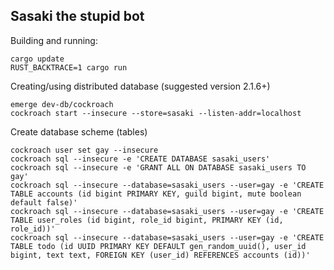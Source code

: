 Sasaki the stupid bot
---------------------

Building and running:
```SHELL
cargo update
RUST_BACKTRACE=1 cargo run
```

Creating/using distributed database (suggested version 2.1.6+)
```SHELL
emerge dev-db/cockroach
cockroach start --insecure --store=sasaki --listen-addr=localhost
```

Create database scheme (tables)
```SHELL
cockroach user set gay --insecure
cockroach sql --insecure -e 'CREATE DATABASE sasaki_users'
cockroach sql --insecure -e 'GRANT ALL ON DATABASE sasaki_users TO gay'
cockroach sql --insecure --database=sasaki_users --user=gay -e 'CREATE TABLE accounts (id bigint PRIMARY KEY, guild bigint, mute boolean default false)'
cockroach sql --insecure --database=sasaki_users --user=gay -e 'CREATE TABLE user_roles (id bigint, role_id bigint, PRIMARY KEY (id, role_id))'
cockroach sql --insecure --database=sasaki_users --user=gay -e 'CREATE TABLE todo (id UUID PRIMARY KEY DEFAULT gen_random_uuid(), user_id bigint, text text, FOREIGN KEY (user_id) REFERENCES accounts (id))'
```
